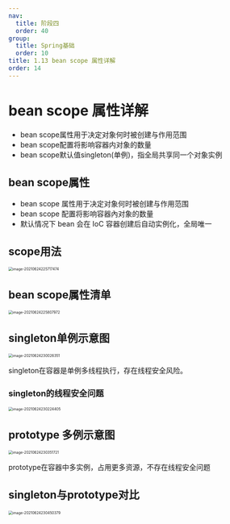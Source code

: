 ```yaml
---
nav:
  title: 阶段四
  order: 40
group:
  title: Spring基础
  order: 10
title: 1.13 bean scope 属性详解
order: 14
---
```


# bean scope 属性详解

- bean scope属性用于决定对象何时被创建与作用范围
- bean scope配置将影响容器内对象的数量
- bean scope默认值singleton(单例)，指全局共享同一个对象实例

## bean scope属性

- bean scope 属性用于决定对象何时被创建与作用范围  
- bean scope 配置将影响容器內对象的数量
- 默认情况下 bean 会在 IoC 容器创建后自动实例化，全局唯一

## scope用法

<img src="https://wsk-mweb.oss-cn-hangzhou.aliyuncs.com/ipic/2021-06-24-145721.png" alt="image-20210624225717474" style="zoom:50%;" />

## bean scope属性清单

<img src="https://wsk-mweb.oss-cn-hangzhou.aliyuncs.com/ipic/2021-06-24-145814.png" alt="image-20210624225807972" style="zoom:50%;" />

## singleton单例示意图

<img src="https://wsk-mweb.oss-cn-hangzhou.aliyuncs.com/ipic/2021-06-24-150031.png" alt="image-20210624230026351" style="zoom:50%;" />

singleton在容器是单例多线程执行，存在线程安全风险。

### singleton的线程安全问题

<img src="https://wsk-mweb.oss-cn-hangzhou.aliyuncs.com/ipic/2021-06-24-150229.png" alt="image-20210624230224405" style="zoom:50%;" />

## prototype 多例示意图

<img src="https://wsk-mweb.oss-cn-hangzhou.aliyuncs.com/ipic/2021-06-24-150356.png" alt="image-20210624230351721" style="zoom:50%;" />

prototype在容器中多实例，占用更多资源，不存在线程安全问题

## singleton与prototype对比

<img src="https://wsk-mweb.oss-cn-hangzhou.aliyuncs.com/ipic/2021-06-24-150455.png" alt="image-20210624230450379" style="zoom:50%;" />

